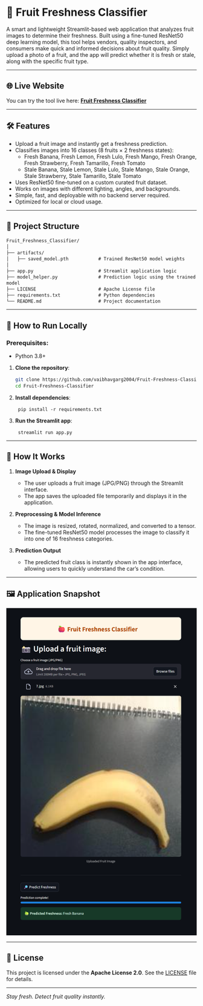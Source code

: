 # 🍎 Fruit Freshness Classifier

A smart and lightweight Streamlit-based web application that analyzes fruit images to determine their freshness. Built using a fine-tuned ResNet50 deep learning model, this tool helps vendors, quality inspectors, and consumers make quick and informed decisions about fruit quality. Simply upload a photo of a fruit, and the app will predict whether it is fresh or stale, along with the specific fruit type.

---

## 🌐 Live Website
You can try the tool live here: **[Fruit Freshness Classifier](https://vaibhav-project-fruit-freshness-classifier.streamlit.app/)**

---

<!-- ## 🎥 Presentation
Watch the full project presentation here: **[Car Damage Detector Presentation](https://vaibhav-projects.my.canva.site/car-damage-detector)**

--- -->

## 🛠 Features  
- Upload a fruit image and instantly get a freshness prediction.
- Classifies images into 16 classes (8 fruits × 2 freshness states):
   - Fresh Banana, Fresh Lemon, Fresh Lulo, Fresh Mango, Fresh Orange, Fresh Strawberry, Fresh Tamarillo, Fresh Tomato
   - Stale Banana, Stale Lemon, Stale Lulo, Stale Mango, Stale Orange, Stale Strawberry, Stale Tamarillo, Stale Tomato
- Uses ResNet50 fine-tuned on a custom curated fruit dataset.
- Works on images with different lighting, angles, and backgrounds.
- Simple, fast, and deployable with no backend server required. 
- Optimized for local or cloud usage.

---

## 📂 Project Structure

```
Fruit_Freshness_Classifier/
│
├── artifacts/
│   ├── saved_model.pth           # Trained ResNet50 model weights
│
├── app.py                        # Streamlit application logic
├── model_helper.py               # Prediction logic using the trained model
├── LICENSE                       # Apache License file
├── requirements.txt              # Python dependencies
└── README.md                     # Project documentation
```

---

## 🚀 How to Run Locally  
### Prerequisites:  
- Python 3.8+

1. **Clone the repository**:
   ```bash
   git clone https://github.com/vaibhavgarg2004/Fruit-Freshness-Classifier.git
   cd Fruit-Freshness-Classifier
   ```
2. **Install dependencies**:   
   ```commandline
    pip install -r requirements.txt
   ```
3. **Run the Streamlit app**:   
   ```commandline
    streamlit run app.py
   ```

---

## 🧠 How It Works

1. **Image Upload & Display**  
   - The user uploads a fruit image (JPG/PNG) through the Streamlit interface.
   - The app saves the uploaded file temporarily and displays it in the application.

2. **Preprocessing & Model Inference**  
   - The image is resized, rotated, normalized, and converted to a tensor.
   - The fine-tuned ResNet50 model processes the image to classify it into one of 16 freshness categories.

3. **Prediction Output**  
   - The predicted fruit class is instantly shown in the app interface, allowing users to quickly understand the car’s condition.

---
   
## 🖼️ Application Snapshot

![Application UI](fruit_freshness_classifier_UI.png)

---

## 📄 License
This project is licensed under the **Apache License 2.0**. See the [LICENSE](./LICENSE) file for details.

---

*Stay fresh. Detect fruit quality instantly.*